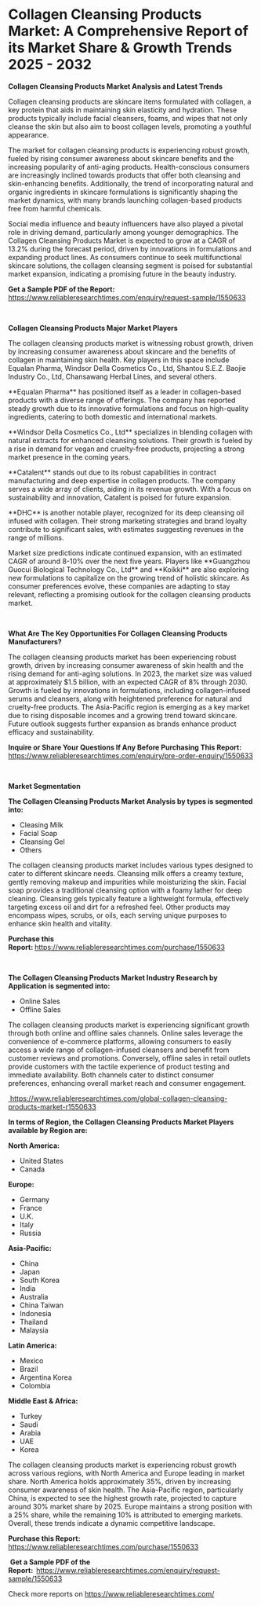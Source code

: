 <p><h1>Collagen Cleansing Products Market: A Comprehensive Report of its Market Share & Growth Trends 2025 - 2032</h1></p><p><strong>Collagen Cleansing Products Market Analysis and Latest Trends</strong></p>
<p><p>Collagen cleansing products are skincare items formulated with collagen, a key protein that aids in maintaining skin elasticity and hydration. These products typically include facial cleansers, foams, and wipes that not only cleanse the skin but also aim to boost collagen levels, promoting a youthful appearance.</p><p>The market for collagen cleansing products is experiencing robust growth, fueled by rising consumer awareness about skincare benefits and the increasing popularity of anti-aging products. Health-conscious consumers are increasingly inclined towards products that offer both cleansing and skin-enhancing benefits. Additionally, the trend of incorporating natural and organic ingredients in skincare formulations is significantly shaping the market dynamics, with many brands launching collagen-based products free from harmful chemicals.</p><p>Social media influence and beauty influencers have also played a pivotal role in driving demand, particularly among younger demographics. The Collagen Cleansing Products Market is expected to grow at a CAGR of 13.2% during the forecast period, driven by innovations in formulations and expanding product lines. As consumers continue to seek multifunctional skincare solutions, the collagen cleansing segment is poised for substantial market expansion, indicating a promising future in the beauty industry.</p></p>
<p><strong>Get a Sample PDF of the Report:&nbsp;</strong> <a href="https://www.reliableresearchtimes.com/enquiry/request-sample/1550633?utm_campaign=2405&utm_medium=2&utm_source=Github&utm_content=ia&utm_term=09022025&utm_id=collagen-cleansing-products">https://www.reliableresearchtimes.com/enquiry/request-sample/1550633</a></p>
<p>&nbsp;</p>
<p><strong>Collagen Cleansing Products Major Market Players</strong></p>
<p><p>The collagen cleansing products market is witnessing robust growth, driven by increasing consumer awareness about skincare and the benefits of collagen in maintaining skin health. Key players in this space include Equalan Pharma, Windsor Della Cosmetics Co., Ltd, Shantou S.E.Z. Baojie Industry Co., Ltd, Chansawang Herbal Lines, and several others.</p><p>**Equalan Pharma** has positioned itself as a leader in collagen-based products with a diverse range of offerings. The company has reported steady growth due to its innovative formulations and focus on high-quality ingredients, catering to both domestic and international markets.</p><p>**Windsor Della Cosmetics Co., Ltd** specializes in blending collagen with natural extracts for enhanced cleansing solutions. Their growth is fueled by a rise in demand for vegan and cruelty-free products, projecting a strong market presence in the coming years.</p><p>**Catalent** stands out due to its robust capabilities in contract manufacturing and deep expertise in collagen products. The company serves a wide array of clients, aiding in its revenue growth. With a focus on sustainability and innovation, Catalent is poised for future expansion.</p><p>**DHC** is another notable player, recognized for its deep cleansing oil infused with collagen. Their strong marketing strategies and brand loyalty contribute to significant sales, with estimates suggesting revenues in the range of millions.</p><p>Market size predictions indicate continued expansion, with an estimated CAGR of around 8-10% over the next five years. Players like **Guangzhou Guocui Biological Technology Co., Ltd** and **Koikki** are also exploring new formulations to capitalize on the growing trend of holistic skincare. As consumer preferences evolve, these companies are adapting to stay relevant, reflecting a promising outlook for the collagen cleansing products market.</p></p>
<p>&nbsp;</p>
<p><strong>What Are The Key Opportunities For Collagen Cleansing Products Manufacturers?</strong></p>
<p><p>The collagen cleansing products market has been experiencing robust growth, driven by increasing consumer awareness of skin health and the rising demand for anti-aging solutions. In 2023, the market size was valued at approximately $1.5 billion, with an expected CAGR of 8% through 2030. Growth is fueled by innovations in formulations, including collagen-infused serums and cleansers, along with heightened preference for natural and cruelty-free products. The Asia-Pacific region is emerging as a key market due to rising disposable incomes and a growing trend toward skincare. Future outlook suggests further expansion as brands enhance product efficacy and sustainability.</p></p>
<p><strong>Inquire or Share Your Questions If Any Before Purchasing This Report:</strong> <a href="https://www.reliableresearchtimes.com/enquiry/pre-order-enquiry/1550633?utm_campaign=2405&utm_medium=2&utm_source=Github&utm_content=ia&utm_term=09022025&utm_id=collagen-cleansing-products">https://www.reliableresearchtimes.com/enquiry/pre-order-enquiry/1550633</a></p>
<p>&nbsp;</p>
<p><strong>Market Segmentation</strong></p>
<p><strong>The Collagen Cleansing Products Market Analysis by types is segmented into:</strong></p>
<p><ul><li>Cleasing Milk</li><li>Facial Soap</li><li>Cleansing Gel</li><li>Others</li></ul></p>
<p><p>The collagen cleansing products market includes various types designed to cater to different skincare needs. Cleansing milk offers a creamy texture, gently removing makeup and impurities while moisturizing the skin. Facial soap provides a traditional cleansing option with a foamy lather for deep cleaning. Cleansing gels typically feature a lightweight formula, effectively targeting excess oil and dirt for a refreshed feel. Other products may encompass wipes, scrubs, or oils, each serving unique purposes to enhance skin health and vitality.</p></p>
<p><strong>Purchase this Report:&nbsp;</strong><a href="https://www.reliableresearchtimes.com/purchase/1550633?utm_campaign=2405&utm_medium=2&utm_source=Github&utm_content=ia&utm_term=09022025&utm_id=collagen-cleansing-products">https://www.reliableresearchtimes.com/purchase/1550633</a></p>
<p>&nbsp;</p>
<p><strong>The Collagen Cleansing Products Market Industry Research by Application is segmented into:</strong></p>
<p><ul><li>Online Sales</li><li>Offline Sales</li></ul></p>
<p><p>The collagen cleansing products market is experiencing significant growth through both online and offline sales channels. Online sales leverage the convenience of e-commerce platforms, allowing consumers to easily access a wide range of collagen-infused cleansers and benefit from customer reviews and promotions. Conversely, offline sales in retail outlets provide customers with the tactile experience of product testing and immediate availability. Both channels cater to distinct consumer preferences, enhancing overall market reach and consumer engagement.</p></p>
<p><a href="https://www.reliableresearchtimes.com/global-collagen-cleansing-products-market-r1550633?utm_campaign=2405&utm_medium=2&utm_source=Github&utm_content=ia&utm_term=09022025&utm_id=collagen-cleansing-products">&nbsp;https://www.reliableresearchtimes.com/global-collagen-cleansing-products-market-r1550633</a></p>
<p><strong>In terms of Region, the Collagen Cleansing Products Market Players available by Region are:</strong></p>
<p>
    <p> <strong> North America: </strong>
        <ul>
            <li>United States</li>
            <li>Canada</li>
        </ul>
        </p> 
    <p> <strong> Europe: </strong>
        <ul>
            <li>Germany</li>
            <li>France</li>
            <li>U.K.</li>
            <li>Italy</li>
            <li>Russia</li>
        </ul>
        </p> 
    <p> <strong> Asia-Pacific: </strong>
        <ul>
            <li>China</li>
            <li>Japan</li>
            <li>South Korea</li>
            <li>India</li>
            <li>Australia</li>
            <li>China Taiwan</li>
            <li>Indonesia</li>
            <li>Thailand</li>
            <li>Malaysia</li>
        </ul>
        </p> 
    <p> <strong> Latin America: </strong>
        <ul>
            <li>Mexico</li>
            <li>Brazil</li>
            <li>Argentina Korea</li>
            <li>Colombia</li>
        </ul>
        </p> 
    <p> <strong> Middle East & Africa: </strong>
        <ul>
            <li>Turkey</li>
            <li>Saudi</li>
            <li>Arabia</li>
            <li>UAE</li>
            <li>Korea</li>
        </ul>
    </p>
    </p>
<p><p>The collagen cleansing products market is experiencing robust growth across various regions, with North America and Europe leading in market share. North America holds approximately 35%, driven by increasing consumer awareness of skin health. The Asia-Pacific region, particularly China, is expected to see the highest growth rate, projected to capture around 30% market share by 2025. Europe maintains a strong position with a 25% share, while the remaining 10% is attributed to emerging markets. Overall, these trends indicate a dynamic competitive landscape.</p></p>
<p><strong>Purchase this Report: </strong><a href="https://www.reliableresearchtimes.com/purchase/1550633?utm_campaign=2405&utm_medium=2&utm_source=Github&utm_content=ia&utm_term=09022025&utm_id=collagen-cleansing-products">https://www.reliableresearchtimes.com/purchase/1550633</a></p>
<p>&nbsp;<strong>Get a Sample PDF of the Report:&nbsp;&nbsp;</strong><a href="https://www.reliableresearchtimes.com/enquiry/request-sample/1550633?utm_campaign=2405&utm_medium=2&utm_source=Github&utm_content=ia&utm_term=09022025&utm_id=collagen-cleansing-products">https://www.reliableresearchtimes.com/enquiry/request-sample/1550633</a></p>
<p><strong></strong></p>
<p>Check more reports on <a href="https://www.reliableresearchtimes.com/?utm_campaign=2405&utm_medium=2&utm_source=Github&utm_content=ia&utm_term=09022025&utm_id=collagen-cleansing-products">https://www.reliableresearchtimes.com/</a></p>